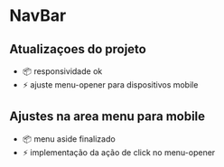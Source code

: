 # NavBar


## Atualizaçoes do projeto

- :package: responsividade ok
- :zap: ajuste menu-opener para dispositivos mobile

## Ajustes na area menu para mobile

- :package: menu aside finalizado 
- :zap: implementação da ação de click no menu-opener